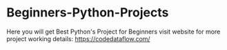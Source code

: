 # Beginners-Python-Projects
Here you will get Best Python's Project for Beginners
visit website    for more project working details:
https://codedataflow.com/
